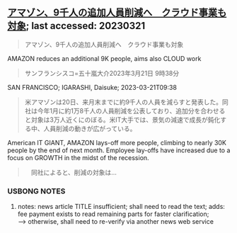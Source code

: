 ## [アマゾン、9千人の追加人員削減へ　クラウド事業も対象](https://www.asahi.com/articles/ASR3P33TWR3PUHBI00H.html?iref=comtop_Business_01); last accessed: 20230321

> アマゾン、9千人の追加人員削減へ　クラウド事業も対象

AMAZON reduces an additional 9K people, aims also CLOUD work 

> サンフランシスコ=五十嵐大介2023年3月21日 9時38分

SAN FRANCISCO; IGARASHI, Daisuke; 2023-03-21T09:38


> 米アマゾンは20日、来月末までに約9千人の人員を減らすと発表した。同社は今年1月に約1万8千人の人員削減を公表しており、追加分を合わせると対象は3万人近くにのぼる。米IT大手では、景気の減速で成長が鈍化する中、人員削減の動きが広がっている。

American IT GIANT, AMAZON lays-off more people, climbing to nearly 30K people by the end of next month. Employee lay-offs have increased due to a focus on GROWTH in the midst of the recession.

>　同社によると、削減の対象は…

### USBONG NOTES

1) notes: news article TITLE insufficient; shall need to read the text; adds: fee payment exists to read remaining parts for faster clarification; <br/>
--> otherwise, shall need to re-verify via another news web service
